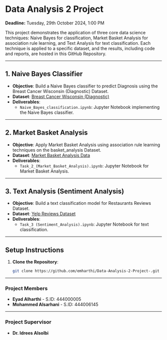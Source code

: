 # Data Analysis 2 Project

**Deadline:** Tuesday, 29th October 2024, 1:00 PM

This project demonstrates the application of three core data science techniques: Naive Bayes for classification, Market Basket Analysis for association rule learning, and Text Analysis for text classification. Each technique is applied to a specific dataset, and the results, including code and reports, are hosted in this GitHub Repository.


---

## 1. Naive Bayes Classifier

- **Objective**: Build a Naive Bayes classifier to predict Diagnosis using the Breast Cancer Wisconsin (Diagnostic) Dataset.
- **Dataset**: [Breast Cancer Wisconsin (Diagnostic)](https://archive.ics.uci.edu/dataset/17/breast+cancer+wisconsin+diagnostic)
- **Deliverables**:
  - `Naive_Bayes_classification.ipynb`: Jupyter Notebook implementing the Naive Bayes classifier.

---

## 2. Market Basket Analysis

- **Objective**: Apply Market Basket Analysis using association rule learning techniques on the basket_analysis Dataset.
- **Dataset**: [Market Basket Analysis Data](https://www.kaggle.com/datasets/ahmtcnbs/datasets-for-appiori)
- **Deliverables**:
  - `Task_2_(Market_Basket_Analysis).ipynb`: Jupyter Notebook for Market Basket Analysis.

---

## 3. Text Analysis (Sentiment Analysis)

- **Objective**: Build a text classification model for Restaurants Reviews Dataset.
- **Dataset**: [Yelp Reviews Dataset](https://www.kaggle.com/datasets/yelp-dataset/yelp-dataset)
- **Deliverables**:
  - `Task_3 (Sentiment_Analysis).ipynb`: Jupyter Notebook for text classification.

---

## Setup Instructions

1. **Clone the Repository**:
   ```bash
   git clone https://github.com/emharthi/Data-Analysis-2-Project-.git

---
### Project Members
- **Eyad Alharthi** - S.ID: 444000005
- **Mohammed Alsarhani** - S.ID: 444006145
  


---
### Project Supervisor
- **Dr. Idrees Alsolbi**

